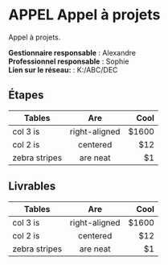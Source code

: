 # APPEL Appel à projets 

Appel à projets.

**Gestionnaire responsable** : Alexandre<br>
**Professionnel responsable** : Sophie<br>
**Lien sur le réseau:** : K:/ABC/DEC

## Étapes 

| Tables        | Are           | Cool |
| ------------- |:-------------:| -----:|
| col 3 is      | right-aligned | $1600 |
| col 2 is      | centered      |   $12 |
| zebra stripes | are neat      |    $1 |

## Livrables 

 Tables        | Are           | Cool |
| ------------- |:-------------:| -----:|
| col 3 is      | right-aligned | $1600 |
| col 2 is      | centered      |   $12 |
| zebra stripes | are neat      |    $1 |


